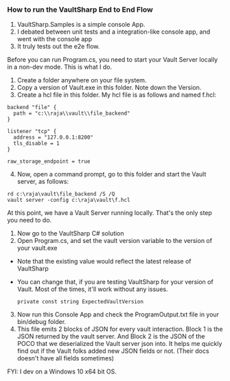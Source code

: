 ﻿
### How to run the VaultSharp End to End Flow

1. VaultSharp.Samples is a simple console App.
2. I debated between unit tests and a integration-like console app, and went with the console app
3. It truly tests out the e2e flow.

Before you can run Program.cs, you need to start your Vault Server locally in a non-dev mode. This is what I do.

1. Create a folder anywhere on your file system.
2. Copy a version of Vault.exe in this folder. Note down the Version. 
3. Create a hcl file in this folder. My hcl file is as follows and named f.hcl:

```
backend "file" {
  path = "c:\\raja\\vault\\file_backend"
}

listener "tcp" {
  address = "127.0.0.1:8200"
  tls_disable = 1
}

raw_storage_endpoint = true
```

4. Now, open a command prompt, go to this folder and start the Vault server, as follows:

```
rd c:\raja\vault\file_backend /S /Q
vault server -config c:\raja\vault\f.hcl
```

At this point, we have a Vault Server running locally. That's the only step you need to do.

1. Now go to the VaultSharp C# solution
2. Open Program.cs, and set the vault version variable to the version of your vault.exe 
 - Note that the existing value would reflect the latest release of VaultSharp
 - You can change that, if you are testing VaultSharp for your version of Vault. Most of the times, it'll work without any issues.

   ```
   private const string ExpectedVaultVersion
   ```
   
3. Now run this Console App and check the ProgramOutput.txt file in your bin/debug folder.
4. This file emits 2 blocks of JSON for every vault interaction. Block 1 is the JSON returned by the vault server. And Block 2 is the JSON of the POCO that we deserialized the Vault server json into. It helps me quickly find out if the Vault folks added new JSON fields or not. (Their docs doesn't have all fields sometimes)


FYI: I dev on a Windows 10 x64 bit OS.
